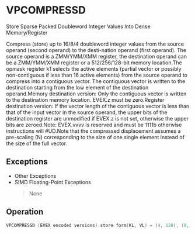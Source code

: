 # VPCOMPRESSD

Store Sparse Packed Doubleword Integer Values Into Dense Memory/Register

Compress (store) up to 16/8/4 doubleword integer values from the source operand (second operand) to the desti-nation operand (first operand).
The source operand is a ZMM/YMM/XMM register, the destination operand can be a ZMM/YMM/XMM register or a 512/256/128-bit memory location.The opmask register k1 selects the active elements (partial vector or possibly non-contiguous if less than 16 active elements) from the source operand to compress into a contiguous vector.
The contiguous vector is written to the destination starting from the low element of the destination operand.Memory destination version: Only the contiguous vector is written to the destination memory location.
EVEX.z must be zero.Register destination version: If the vector length of the contiguous vector is less than that of the input vector in the source operand, the upper bits of the destination register are unmodified if EVEX.z is not set, otherwise the upper bits are zeroed.Note: EVEX.vvvv is reserved and must be 1111b otherwise instructions will #UD.Note that the compressed displacement assumes a pre-scaling (N) corresponding to the size of one single element instead of the size of the full vector.

## Exceptions

- Other Exceptions
- SIMD Floating-Point Exceptions
  > None

## Operation

```C
VPCOMPRESSD (EVEX encoded versions) store form(KL, VL) = (4, 128), (8, 256), (16, 512)SIZE := 32k := 0FOR j := 0 TO KL-1i := j * 32IF k1[j] OR *no controlmask*THEN DEST[k+SIZE-1:k] := SRC[i+31:i]k := k + SIZE VPCOMPRESSD (EVEX encoded versions) reg-reg form(KL, VL) = (4, 128), (8, 256), (16, 512)SIZE := 32k := 0FOR j := 0 TO KL-1i := j * 32IF k1[j] OR *no controlmask*THEN DEST[k+SIZE-1:k] := SRC[i+31:i]k := k + SIZEFI;ENDFORIF *merging-masking* THEN *DEST[VL-1:k] remains unchanged*ELSE DEST[VL-1:k] := 0FIDEST[MAXVL-1:VL] := 0Intel C/C++ Compiler Intrinsic EquivalentVPCOMPRESSD __m512i _mm512_mask_compress_epi32(__m512i s, __mmask16 c, __m512i a);VPCOMPRESSD __m512i _mm512_maskz_compress_epi32( __mmask16 c, __m512i a);VPCOMPRESSD void _mm512_mask_compressstoreu_epi32(void * a, __mmask16 c, __m512i s);VPCOMPRESSD __m256i _mm256_mask_compress_epi32(__m256i s, __mmask8 c, __m256i a);VPCOMPRESSD __m256i _mm256_maskz_compress_epi32( __mmask8 c, __m256i a);VPCOMPRESSD void _mm256_mask_compressstoreu_epi32(void * a, __mmask8 c, __m256i s);VPCOMPRESSD __m128i _mm_mask_compress_epi32(__m128i s, __mmask8 c, __m128i a);VPCOMPRESSD __m128i _mm_maskz_compress_epi32( __mmask8 c, __m128i a);VPCOMPRESSD void _mm_mask_compressstoreu_epi32(void * a, __mmask8 c, __m128i s);
```
